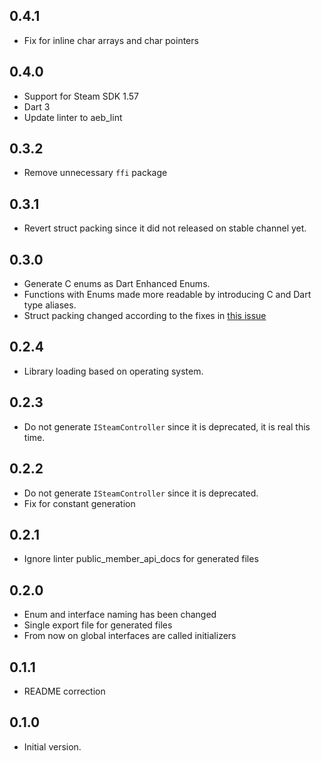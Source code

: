 ## 0.4.1

- Fix for inline char arrays and char pointers

## 0.4.0

- Support for Steam SDK 1.57
- Dart 3
- Update linter to aeb_lint

## 0.3.2

- Remove unnecessary `ffi` package

## 0.3.1

- Revert struct packing since it did not released on stable channel yet.

## 0.3.0

- Generate C enums as Dart Enhanced Enums.
- Functions with Enums made more readable by introducing C and Dart type aliases.
- Struct packing changed according to the fixes in [this issue](https://github.com/dart-lang/sdk/issues/46644)

## 0.2.4

- Library loading based on operating system.

## 0.2.3

- Do not generate `ISteamController` since it is deprecated, it is real this time.

## 0.2.2

- Do not generate `ISteamController` since it is deprecated.
- Fix for constant generation

## 0.2.1

- Ignore linter public_member_api_docs for generated files

## 0.2.0

- Enum and interface naming has been changed
- Single export file for generated files
- From now on global interfaces are called initializers

## 0.1.1

- README correction

## 0.1.0

- Initial version.
